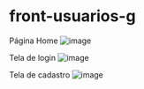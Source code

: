 # front-usuarios-g
Página Home
![image](https://github.com/joaohenryquecunha/front-usuarios-g/assets/106501423/c28895be-0dfb-45e2-bbe9-885f6cbfa6bc)

Tela de login
![image](https://github.com/joaohenryquecunha/front-usuarios-g/assets/106501423/9de7d81d-8866-47e8-bd29-c87956e7bbd5)

Tela de cadastro
![image](https://github.com/joaohenryquecunha/front-usuarios-g/assets/106501423/16604379-4d07-4342-937c-f07fef5710e2)


